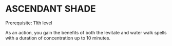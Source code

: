 # ASCENDANT SHADE

Prerequisite: 11th level

As an action, you gain the benefits of both the levitate and water walk spells with a duration of concentration up to 10 minutes.
